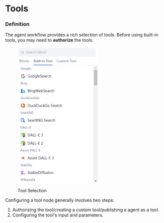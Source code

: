 # Tools

### Definition

The agent workflow provides a rich selection of tools. Before using built-in tools, you may need to **authorize** the tools.

<figure><img src="/en/.gitbook/assets/guides/workflow/node/tools/image (231).png" alt="" width="258"><figcaption><p>Tool Selection</p></figcaption></figure>

<!-- <figure><img src="/en/.gitbook/assets/guides/workflow/node/tools/image (232).png" alt=""><figcaption><p>Configuring Google Search Tool to Retrieve External Knowledge</p></figcaption></figure> -->

Configuring a tool node generally involves two steps:

1. Authorizing the tool/creating a custom tool/publishing a agent as a tool.
2. Configuring the tool's input and parameters.

<!-- For more information on how to create custom tools and configure them, please refer to the [Tool Configuration Guide](https://docs.fusionworks.ai/v/zh-hans/guides/tools). -->